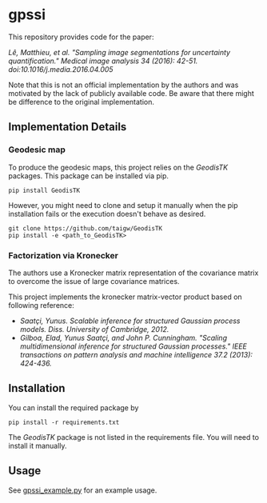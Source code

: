 # gpssi
This repository provides code for the paper:

_Lê, Matthieu, et al. "Sampling image segmentations for uncertainty quantification." Medical image analysis 34 (2016): 42-51. doi:10.1016/j.media.2016.04.005_


Note that this is not an official implementation by the authors and was motivated by the lack of publicly available code. 
Be aware that there might be difference to the original implementation.


## Implementation Details

### Geodesic map

To produce the geodesic maps, this project relies on the _GeodisTK_ packages. This package can be installed via pip.

`pip install GeodisTK`
 
However, you might need to clone and setup it manually when the pip installation fails or the execution 
doesn't behave as desired.

```
git clone https://github.com/taigw/GeodisTK
pip install -e <path_to_GeodisTK>
``` 

### Factorization via Kronecker
The authors use a Kronecker matrix representation of the covariance matrix to overcome the issue of large covariance matrices.

This project implements the kronecker matrix-vector product based on following reference:
- _Saatçi, Yunus. Scalable inference for structured Gaussian process models. Diss. University of Cambridge, 2012._
- _Gilboa, Elad, Yunus Saatçi, and John P. Cunningham. "Scaling multidimensional inference for structured Gaussian processes." IEEE transactions on pattern analysis and machine intelligence 37.2 (2013): 424-436._
 

## Installation
You can install the required package by

`pip install -r requirements.txt`

The _GeodisTK_ package is not listed in the requirements file. You will need to install it manually.

## Usage
See [gpssi_example.py](examples/gpssi_example.py) for an example usage.


